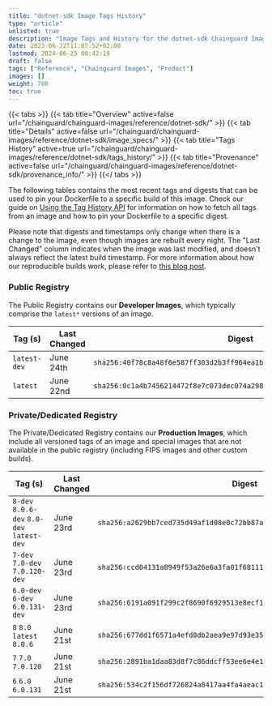 ```yaml
---
title: "dotnet-sdk Image Tags History"
type: "article"
unlisted: true
description: "Image Tags and History for the dotnet-sdk Chainguard Image"
date: 2023-06-22T11:07:52+02:00
lastmod: 2024-06-25 00:42:19
draft: false
tags: ["Reference", "Chainguard Images", "Product"]
images: []
weight: 700
toc: true
---
```


{{< tabs >}}
{{< tab title="Overview" active=false url="/chainguard/chainguard-images/reference/dotnet-sdk/" >}}
{{< tab title="Details" active=false url="/chainguard/chainguard-images/reference/dotnet-sdk/image_specs/" >}}
{{< tab title="Tags History" active=true url="/chainguard/chainguard-images/reference/dotnet-sdk/tags_history/" >}}
{{< tab title="Provenance" active=false url="/chainguard/chainguard-images/reference/dotnet-sdk/provenance_info/" >}}
{{</ tabs >}}

The following tables contains the most recent tags and digests that can be used to pin your Dockerfile to a specific build of this image. Check our guide on [Using the Tag History API](/chainguard/chainguard-images/using-the-tag-history-api/) for information on how to fetch all tags from an image and how to pin your Dockerfile to a specific digest.

Please note that digests and timestamps only change when there is a change to the image, even though images are rebuilt every night. The "Last Changed" column indicates when the image was last modified, and doesn't always reflect the latest build timestamp. For more information about how our reproducible builds work, please refer to [this blog post](https://www.chainguard.dev/unchained/reproducing-chainguards-reproducible-image-builds).

### Public Registry
The Public Registry contains our **Developer Images**, which typically comprise the `latest*` versions of an image.

| Tag (s)       | Last Changed | Digest                                                                    |
|---------------|--------------|---------------------------------------------------------------------------|
|  `latest-dev` | June 24th    | `sha256:40f78c8a48f6e587ff303d2b3ff964ea1b81b26146cff036545965d6e7e6b765` |
|  `latest`     | June 22nd    | `sha256:0c1a4b7456214472f8e7c073dec074a2981ef3469c76f23246750152b7e78a4f` |


### Private/Dedicated Registry
The Private/Dedicated Registry contains our **Production Images**, which include all versioned tags of an image and special images that are not available in the public registry (including FIPS images and other custom builds).

| Tag (s)                                     | Last Changed | Digest                                                                    |
|---------------------------------------------|--------------|---------------------------------------------------------------------------|
|  `8-dev` `8.0.6-dev` `8.0-dev` `latest-dev` | June 23rd    | `sha256:a2629bb7ced735d49af1d08e0c72bb87abf42b3df7c73cbecefe1f1f16c90ae5` |
|  `7-dev` `7.0-dev` `7.0.120-dev`            | June 23rd    | `sha256:ccd04131a8949f53a26e6a3fa01f68111f1ab82ea51f8e4286fc086b4358fdcd` |
|  `6.0-dev` `6-dev` `6.0.131-dev`            | June 23rd    | `sha256:6191a091f299c2f8690f6929513e8ecf1e488dae8eeb39e2a225e98bb8334973` |
|  `8` `8.0` `latest` `8.0.6`                 | June 21st    | `sha256:677dd1f6571a4efd8db2aea9e97d93e352e2519f76d0887d72338f7c9c52372b` |
|  `7` `7.0` `7.0.120`                        | June 21st    | `sha256:2891ba1daa83d8f7c86ddcff53ee6e4e145b0120ce36f24fcaa3fbf81f623f7f` |
|  `6` `6.0` `6.0.131`                        | June 21st    | `sha256:534c2f156df726824a8417aa4fa4aeac18826fbb66fdf9a35f122d10052537ad` |

